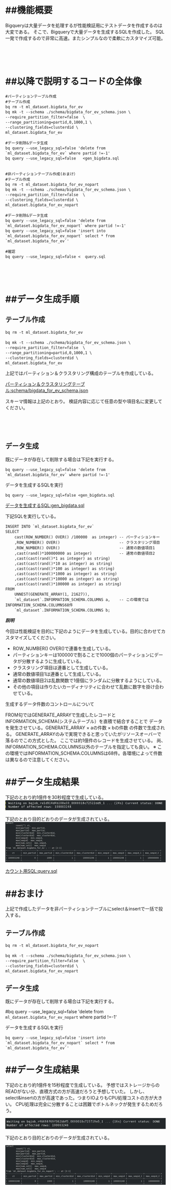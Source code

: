 
<br><br><br> 
# ##機能概要
Bigqueryは大量データを処理するが性能検証用にテストデータを作成するのは大変である。
そこで、Bigqueryで大量データを生成するSQLを作成した。
SQL一発で作成するので非常に高速。またシンプルなので柔軟にカスタマイズ可能。

<br><br><br> 
# ##以降で説明するコードの全体像
```
#パーティションテーブル作成
#テーブル作成
bq rm -t ml_dataset.bigdata_for_ev
bq mk -t --schema ./schema/bigdata_for_ev_schema.json \
--require_partition_filter=false  \
--range_partitioning=partid,0,1000,1 \
--clustering_fields=clusterdid \
ml_dataset.bigdata_for_ev

#データ削除&データ生成
bq query --use_legacy_sql=false 'delete from `ml_dataset.bigdata_for_ev` where partid !=-1'
bq query --use_legacy_sql=false   <gen_bigdata.sql


#非パーティションテーブル作成(おまけ）
#テーブル作成
bq rm -t ml_dataset.bigdata_for_ev_nopart
bq mk -t --schema ./schema/bigdata_for_ev_schema.json \
--require_partition_filter=false  \
--clustering_fields=clusterdid \
ml_dataset.bigdata_for_ev_nopart

#データ削除&データ生成
bq query --use_legacy_sql=false 'delete from `ml_dataset.bigdata_for_ev_nopart` where partid !=-1'
bq query --use_legacy_sql=false 'insert into `ml_dataset.bigdata_for_ev_nopart` select * from `ml_dataset.bigdata_for_ev`'

#確認
bq query --use_legacy_sql=false <  query.sql
```


<br><br><br> 
# ##データ生成手順

## テーブル作成


```
bq rm -t ml_dataset.bigdata_for_ev

bq mk -t --schema ./schema/bigdata_for_ev_schema.json \
--require_partition_filter=false  \
--range_partitioning=partid,0,1000,1 \
--clustering_fields=clusterdid \
ml_dataset.bigdata_for_ev
```

上記ではパーティション＆クラスタリング構成のテーブルを作成している。

[パーティション＆クラスタリングテーブル:schema/bigdata_for_ev_schema.json](./schema/bigdata_for_ev_schema.json)
   
スキーマ情報は上記のとおり。
検証内容に応じて任意の型や項目名に変更してください。


<br><br><br> 

## データ生成

既にデータが存在して削除する場合は下記を実行する。
```
bq query --use_legacy_sql=false 'delete from `ml_dataset.bigdata_for_ev` where partid !=-1'
```

データを生成するSQLを実行


```
bq query --use_legacy_sql=false <gen_bigdata.sql
```

[データを生成するSQL:gen_bigdata.sql](./gen_bigdata.sql)


下記SQLを実行している。

```
INSERT INTO `ml_dataset.bigdata_for_ev` 
SELECT
	cast(ROW_NUMBER() OVER() /100000  as integer) -- パーティションキー
	,ROW_NUMBER() OVER()                          -- クラスタリング項目
	,ROW_NUMBER() OVER()                          -- 通常の数値項目1
	,cast(rand()*100000000 as integer)            -- 通常の数値項目2 
	,cast(cast(rand()*1 as integer) as string) 
	,cast(cast(rand()*10 as integer) as string) 
	,cast(cast(rand()*100 as integer) as string) 
	,cast(cast(rand()*1000 as integer) as string) 
	,cast(cast(rand()*10000 as integer) as string) 
	,cast(cast(rand()*100000 as integer) as string) 
FROM 
	UNNEST(GENERATE_ARRAY(1, 21627)),
	`ml_dataset`.INFORMATION_SCHEMA.COLUMNS a,    -- この環境ではINFORMATION_SCHEMA.COLUMNS68件
	`ml_dataset`.INFORMATION_SCHEMA.COLUMNS b;
```

***説明***

今回は性能検証を目的に下記のようにデータを生成している。目的に合わせてカスタマイズしてください。
- ROW_NUMBER() OVER()で連番を生成している。
- パーティションキーは100000で割ることで1000個のパーティションにデータが分散するように生成している。
- クラスタリング項目は連番として生成している。
- 通常の数値項目1は連番として生成している。
- 通常の数値項目2は乱数関数で1億個にランダムに分散するようにしている。
- その他の項目は作りたいカーディナリティに合わせて乱数に数字を掛け合わせている。

生成するデータ件数のコントロールについて

FROM句ではGENERATE_ARRAYで生成したレコードとINFORMATION_SCHEMA(システムテーブル）を直積で結合することで
データを発生させている。GENERATE_ARRAY × aの件数 × bの件数 の件数で生成される。
GENERATE_ARRAYのみで実現できると思っていたがリソースオーバーで落るのでこの方式とした。
ここでは約1億件のレコードを生成させている。
尚、INFORMATION_SCHEMA.COLUMNS以外のテーブルを指定しても良い。
※ この環境ではINFORMATION_SCHEMA.COLUMNSは68件。各環境によって件数は異なるので注意してください。




# ##データ生成結果
下記のとおり約1億件を30秒程度で生成している。
![データ生成の実行時間](./img/直積での大量データ生成.jpg)

下記のとおり目的どおりのデータが生成されている。
![データ生成結果](./img/パーティションテーブルのカウント.jpg)

[カウント用SQL:query.sql](./query.sql)


# ##おまけ

上記で作成したデータを非パーティションテーブルにselect＆insertで一括で投入する。

## テーブル作成

```
bq rm -t ml_dataset.bigdata_for_ev_nopart

bq mk -t --schema ./schema/bigdata_for_ev_schema.json \
--require_partition_filter=false  \
--clustering_fields=clusterdid \
ml_dataset.bigdata_for_ev_nopart

```

## データ生成


既にデータが存在して削除する場合は下記を実行する。

#bq query --use_legacy_sql=false 'delete from `ml_dataset.bigdata_for_ev_nopart` where partid !=-1'

データを生成するSQLを実行

```
bq query --use_legacy_sql=false 'insert into `ml_dataset.bigdata_for_ev_nopart` select * from `ml_dataset.bigdata_for_ev`'
```

# ##データ生成結果
下記のとおり約1億件を15秒程度で生成している。
予想ではストレージからのREADがない分、直積方式の方が高速だろうと予想していた。
しかし、select&insertの方が高速であった。つまりIOよりもCPU処理コストの方が大きい。
CPU処理は完全に分散することは困難でボトルネックが発生するためだろう。

![データ生成の実行時間](./img/select＆Insertでの大量データ生成.jpg)


下記のとおり目的どおりのデータが生成されている。

![データ生成結果](./img/非パーティションテーブルのカウント.jpg)

